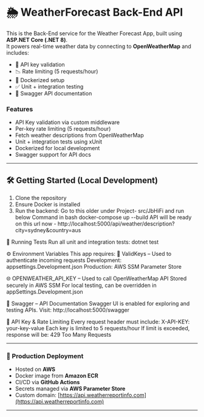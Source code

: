 # 🌦️ WeatherForecast Back-End API

This is the Back-End service for the Weather Forecast App, built using **ASP.NET Core (.NET 8)**.  
It powers real-time weather data by connecting to **OpenWeatherMap** and includes:
- 🔐 API key validation  
- 📉 Rate limiting (5 requests/hour)  
- 🐳 Dockerized setup  
- ✅ Unit + integration testing  
- 📄 Swagger API documentation  


### Features
- API Key validation via custom middleware  
- Per-key rate limiting (5 requests/hour)  
- Fetch weather descriptions from OpenWeatherMap  
- Unit + integration tests using xUnit  
- Dockerized for local development  
- Swagger support for API docs  

---

## 🛠️ Getting Started (Local Development)
1. Clone the repository  
2. Ensure Docker is installed  
3. Run the backend:
   Go to this older under Project- src/JbHiFi and run below Command in bash
     docker-compose up --build
   API will be ready on this url now - http://localhost:5000/api/weather/description?city=sydney&country=aus


🧪 Running Tests
    Run all unit and integration tests:
    dotnet test

⚙️ Environment Variables
    This app requires:
   🔑  ValidKeys – Used to authenticate incoming requests
        Development: appsettings.Development.json
        Production: AWS SSM Parameter Store

🌐 OPENWEATHER_API_KEY – Used to call OpenWeatherMap API
    Stored securely in AWS SSM
    For local testing, can be overridden in appSettings.Development.json

📄 Swagger – API Documentation
     Swagger UI is enabled for exploring and testing APIs.
     Visit: http://localhost:5000/swagger

🔐 API Key & Rate Limiting
     Every request header must include:
     X-API-KEY: your-key-value
     Each key is limited to 5 requests/hour
     If limit is exceeded, response will be: 429 Too Many Requests

---
### 🚀 Production Deployment
- Hosted on **AWS**
- Docker image from **Amazon ECR**
- CI/CD via **GitHub Actions**
- Secrets managed via **AWS Parameter Store**
- Custom domain: [https://api.weatherreportinfo.com](https://api.weatherreportinfo.com)
---



